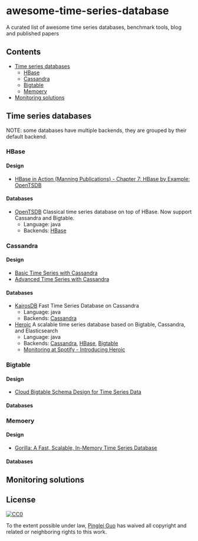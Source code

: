 <!-- NOTE: this md file is generated, please don't modify the file directly -->
# awesome-time-series-database
A curated list of awesome time series databases, benchmark tools, blog and published papers

## Contents

- [Time series databases](#time-series-databases)
  - [HBase](#hbase)
  - [Cassandra](#cassandra)
  - [Bigtable](#bigtable)
  - [Memoery](#memoery)
- [Monitoring solutions](#monitoring-solutions)

## Time series databases

NOTE: some databases have multiple backends, they are grouped by their default backend.

### HBase

#### Design

- [HBase in Action (Manning Publications) - Chapter 7: HBase by Example: OpenTSDB](http://www.manning.com/dimidukkhurana/)

#### Databases

- [OpenTSDB](http://opentsdb.net/) Classical time series database on top of HBase. Now support Cassandra and Bigtable.
  - Language: java
  - Backends: [HBase](#hbase)

### Cassandra

#### Design

- [Basic Time Series with Cassandra](http://www.rubyscale.com/post/143067470585/basic-time-series-with-cassandra)
- [Advanced Time Series with Cassandra](http://www.datastax.com/dev/blog/advanced-time-series-with-cassandra)

#### Databases

- [KairosDB](https://kairosdb.github.io/) Fast Time Series Database on Cassandra
  - Language: java
  - Backends: [Cassandra](#cassandra)
- [Heroic](https://spotify.github.io/heroic/) A scalable time series database based on Bigtable, Cassandra, and Elasticsearch
  - Language: java
  - Backends: [Cassandra](#cassandra), [HBase](#hbase), [Bigtable](#bigtable)
  - [Monitoring at Spotify - Introducing Heroic](https://labs.spotify.com/2015/11/17/monitoring-at-spotify-introducing-heroic/)

### Bigtable

#### Design

- [Cloud Bigtable Schema Design for Time Series Data](https://cloud.google.com/bigtable/docs/schema-design-time-series)

#### Databases

### Memoery

#### Design

- [Gorilla: A Fast, Scalable, In-Memory Time Series Database](http://www.vldb.org/pvldb/vol8/p1816-teller.pdf)

#### Databases

## Monitoring solutions

## License

[![CC0](http://i.creativecommons.org/p/zero/1.0/88x31.png)](http://creativecommons.org/publicdomain/zero/1.0/)

To the extent possible under law, [Pinglei Guo](https://github.com/at15) has waived all copyright and related or neighboring rights to this work.
